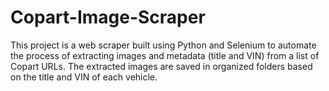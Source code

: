 # Copart-Image-Scraper
This project is a web scraper built using Python and Selenium to automate the process of extracting images and metadata (title and VIN) from a list of Copart URLs. The extracted images are saved in organized folders based on the title and VIN of each vehicle.

